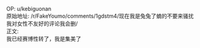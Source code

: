 
OP: u/kebiguonan  
原始地址: /r/FakeYoumo/comments/1gdstm4/现在我是兔兔了蝻的不要来骚扰我对女性不友好的评论我会删/  
正文:  
我已经赛博性转了，我是集美了
